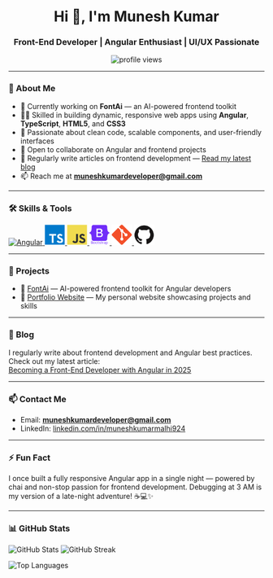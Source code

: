 <h1 align="center">Hi 👋, I'm Munesh Kumar</h1>
<h3 align="center">Front-End Developer | Angular Enthusiast | UI/UX Passionate</h3>

<p align="center">
  <img src="https://komarev.com/ghpvc/?username=muneshkumar194&label=Profile%20views&color=0e75b6&style=flat" alt="profile views" />
</p>

---

### 🚀 About Me

- 🔭 Currently working on **FontAi** — an AI-powered frontend toolkit  
- 👨‍💻 Skilled in building dynamic, responsive web apps using **Angular**, **TypeScript**, **HTML5**, and **CSS3**  
- 🌱 Passionate about clean code, scalable components, and user-friendly interfaces  
- 🤝 Open to collaborate on Angular and frontend projects  
- 📝 Regularly write articles on frontend development — [Read my latest blog](https://frontenddeveloperwebsiteangular20k25.blogspot.com/2025/05/becoming-front-end-developer-with.html)  
- 📫 Reach me at **muneshkumardeveloper@gmail.com**  

---

### 🛠️ Skills & Tools

<p align="left"> 
  <a href="https://angular.io" target="_blank" rel="noreferrer"> 
    <img src="https://angular.io/assets/images/logos/angular/angular.svg" alt="Angular" width="40" height="40"/> 
  </a> 
  <a href="https://www.typescriptlang.org/" target="_blank" rel="noreferrer"> 
    <img src="https://raw.githubusercontent.com/devicons/devicon/master/icons/typescript/typescript-original.svg" alt="TypeScript" width="40" height="40"/> 
  </a> 
  <a href="https://developer.mozilla.org/en-US/docs/Web/JavaScript" target="_blank" rel="noreferrer"> 
    <img src="https://raw.githubusercontent.com/devicons/devicon/master/icons/javascript/javascript-original.svg" alt="JavaScript" width="40" height="40"/> 
  </a> 
  <a href="https://getbootstrap.com" target="_blank" rel="noreferrer"> 
    <img src="https://raw.githubusercontent.com/devicons/devicon/master/icons/bootstrap/bootstrap-plain-wordmark.svg" alt="Bootstrap" width="40" height="40"/> 
  </a>
  <a href="https://git-scm.com/" target="_blank" rel="noreferrer"> 
    <img src="https://raw.githubusercontent.com/devicons/devicon/master/icons/git/git-original.svg" alt="Git" width="40" height="40"/> 
  </a>
  <a href="https://github.com" target="_blank" rel="noreferrer"> 
    <img src="https://raw.githubusercontent.com/devicons/devicon/master/icons/github/github-original.svg" alt="GitHub" width="40" height="40"/> 
  </a>
</p>

---

### 💼 Projects

- 🔗 [FontAi](https://github.com/muneshkumar194/fontai) — AI-powered frontend toolkit for Angular developers  
- 🔗 [Portfolio Website](https://muneshkumar194.github.io/muneshkumar_ai/) — My personal website showcasing projects and skills  

---

### 📝 Blog

I regularly write about frontend development and Angular best practices. Check out my latest article:  
[Becoming a Front-End Developer with Angular in 2025](https://frontenddeveloperwebsiteangular20k25.blogspot.com/2025/05/becoming-front-end-developer-with.html)  

---

### 📫 Contact Me

- Email: **muneshkumardeveloper@gmail.com**  
- LinkedIn: [linkedin.com/in/muneshkumarmalhi924](https://www.linkedin.com/in/muneshkumarmalhi924/)  

---

### ⚡ Fun Fact

I once built a fully responsive Angular app in a single night — powered by chai and non-stop passion for frontend development. Debugging at 3 AM is my version of a late-night adventure! ☕💻✨

---

### 📊 GitHub Stats

<p align="left">
  <img src="https://github-readme-stats.vercel.app/api?username=muneshkumar194&show_icons=true&locale=en&theme=radical" alt="GitHub Stats" />
  <img src="https://github-readme-streak-stats.herokuapp.com/?user=muneshkumar194&theme=radical" alt="GitHub Streak" />
</p>
<p align="left">
  <img src="https://github-readme-stats.vercel.app/api/top-langs/?username=muneshkumar194&layout=compact&theme=radical" alt="Top Languages" />
</p>

